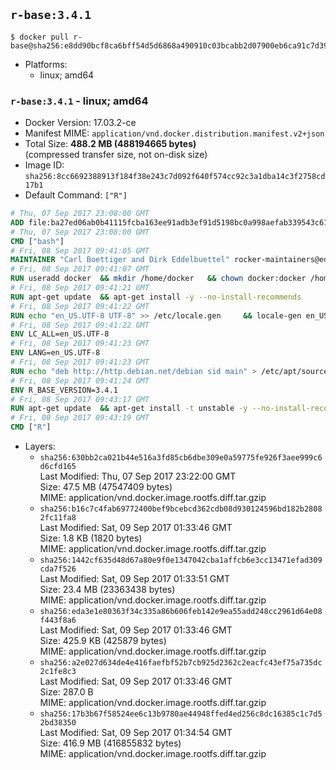 ## `r-base:3.4.1`

```console
$ docker pull r-base@sha256:e8dd90bcf8ca6bff54d5d6868a490910c03bcabb2d07900eb6ca91c7d39e4d78
```

-	Platforms:
	-	linux; amd64

### `r-base:3.4.1` - linux; amd64

-	Docker Version: 17.03.2-ce
-	Manifest MIME: `application/vnd.docker.distribution.manifest.v2+json`
-	Total Size: **488.2 MB (488194665 bytes)**  
	(compressed transfer size, not on-disk size)
-	Image ID: `sha256:8cc6692388913f184f38e243c7d092f640f574cc92c3a1dba14c3f2758cd17b1`
-	Default Command: `["R"]`

```dockerfile
# Thu, 07 Sep 2017 23:08:00 GMT
ADD file:ba27ed06ab0b41115fcba163ee91adb3ef91d5198bc0a998aefab339543c6129 in / 
# Thu, 07 Sep 2017 23:08:00 GMT
CMD ["bash"]
# Fri, 08 Sep 2017 09:41:05 GMT
MAINTAINER "Carl Boettiger and Dirk Eddelbuettel" rocker-maintainers@eddelbuettel.com
# Fri, 08 Sep 2017 09:41:07 GMT
RUN useradd docker 	&& mkdir /home/docker 	&& chown docker:docker /home/docker 	&& addgroup docker staff
# Fri, 08 Sep 2017 09:41:21 GMT
RUN apt-get update 	&& apt-get install -y --no-install-recommends 		ed 		less 		locales 		vim-tiny 		wget 		ca-certificates 		fonts-texgyre 	&& rm -rf /var/lib/apt/lists/*
# Fri, 08 Sep 2017 09:41:22 GMT
RUN echo "en_US.UTF-8 UTF-8" >> /etc/locale.gen 	&& locale-gen en_US.utf8 	&& /usr/sbin/update-locale LANG=en_US.UTF-8
# Fri, 08 Sep 2017 09:41:22 GMT
ENV LC_ALL=en_US.UTF-8
# Fri, 08 Sep 2017 09:41:23 GMT
ENV LANG=en_US.UTF-8
# Fri, 08 Sep 2017 09:41:23 GMT
RUN echo "deb http://http.debian.net/debian sid main" > /etc/apt/sources.list.d/debian-unstable.list 	&& echo 'APT::Default-Release "testing";' > /etc/apt/apt.conf.d/default
# Fri, 08 Sep 2017 09:41:24 GMT
ENV R_BASE_VERSION=3.4.1
# Fri, 08 Sep 2017 09:43:17 GMT
RUN apt-get update 	&& apt-get install -t unstable -y --no-install-recommends 		littler                 r-cran-littler 		r-base=${R_BASE_VERSION}* 		r-base-dev=${R_BASE_VERSION}* 		r-recommended=${R_BASE_VERSION}*         && echo 'options(repos = c(CRAN = "https://cran.rstudio.com/"), download.file.method = "libcurl")' >> /etc/R/Rprofile.site         && echo 'source("/etc/R/Rprofile.site")' >> /etc/littler.r 	&& ln -s /usr/share/doc/littler/examples/install.r /usr/local/bin/install.r 	&& ln -s /usr/share/doc/littler/examples/install2.r /usr/local/bin/install2.r 	&& ln -s /usr/share/doc/littler/examples/installGithub.r /usr/local/bin/installGithub.r 	&& ln -s /usr/share/doc/littler/examples/testInstalled.r /usr/local/bin/testInstalled.r 	&& install.r docopt 	&& rm -rf /tmp/downloaded_packages/ /tmp/*.rds 	&& rm -rf /var/lib/apt/lists/*
# Fri, 08 Sep 2017 09:43:19 GMT
CMD ["R"]
```

-	Layers:
	-	`sha256:630bb2ca021b44e516a3fd85cb6dbe309e0a59775fe926f3aee999c6d6cfd165`  
		Last Modified: Thu, 07 Sep 2017 23:22:00 GMT  
		Size: 47.5 MB (47547409 bytes)  
		MIME: application/vnd.docker.image.rootfs.diff.tar.gzip
	-	`sha256:b16c7c4fab69772400bef9bcebcd362cdb08d930124596bd182b28082fc11fa8`  
		Last Modified: Sat, 09 Sep 2017 01:33:46 GMT  
		Size: 1.8 KB (1820 bytes)  
		MIME: application/vnd.docker.image.rootfs.diff.tar.gzip
	-	`sha256:1442cf635d48d67a80e9f0e1347042cba1affcb6e3cc13471efad309cda7f526`  
		Last Modified: Sat, 09 Sep 2017 01:33:51 GMT  
		Size: 23.4 MB (23363438 bytes)  
		MIME: application/vnd.docker.image.rootfs.diff.tar.gzip
	-	`sha256:eda3e1e80363f34c335a86b606feb142e9ea55add248cc2961d64e08f443f8a6`  
		Last Modified: Sat, 09 Sep 2017 01:33:46 GMT  
		Size: 425.9 KB (425879 bytes)  
		MIME: application/vnd.docker.image.rootfs.diff.tar.gzip
	-	`sha256:a2e027d634de4e416faefbf52b7cb925d2362c2eacfc43ef75a735dc2c1fe8c3`  
		Last Modified: Sat, 09 Sep 2017 01:33:46 GMT  
		Size: 287.0 B  
		MIME: application/vnd.docker.image.rootfs.diff.tar.gzip
	-	`sha256:17b3b67f58524ee6c13b9780ae44948ffed4ed256c8dc16385c1c7d52bd38350`  
		Last Modified: Sat, 09 Sep 2017 01:34:54 GMT  
		Size: 416.9 MB (416855832 bytes)  
		MIME: application/vnd.docker.image.rootfs.diff.tar.gzip
